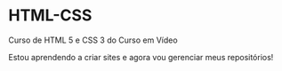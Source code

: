# HTML-CSS
 Curso de HTML 5 e CSS 3 do Curso em Vídeo

Estou aprendendo a criar sites e agora vou gerenciar meus repositórios!